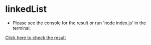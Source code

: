 # linkedList

- Please see the console for the result or run 'node index.js' in the terminal;


[Click here to check the result](https://samir-ahajin.github.io/linkedList/)
